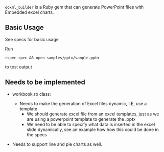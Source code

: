 `ooxml_builder` is a Ruby gem that can generate PowerPoint files with Embedded excel charts.

## Basic Usage

See specs for basic usage

Run
```
rspec spec && open samples/pptx/sample.pptx
```
to test output

## Needs to be implemented


- workbook.rb class: 
  - Needs to make the generation of Excel files dynamic, I.E, use a template
    - We should generate excel file from an excel templates, just as we are using a powerpoint template to generate the .pptx
    - We need to be able to specify what data is inserted in the excel slide dynamically, see an example how how this could be done in the specs

- Needs to support line and pie charts as well.




